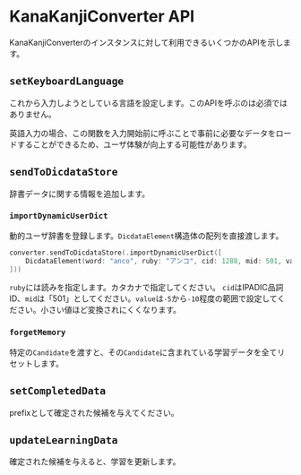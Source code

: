 #  KanaKanjiConverter API

KanaKanjiConverterのインスタンスに対して利用できるいくつかのAPIを示します。

## `setKeyboardLanguage`

これから入力しようとしている言語を設定します。このAPIを呼ぶのは必須ではありません。

英語入力の場合、この関数を入力開始前に呼ぶことで事前に必要なデータをロードすることができるため、ユーザ体験が向上する可能性があります。

## `sendToDicdataStore`

辞書データに関する情報を追加します。

### `importDynamicUserDict`

動的ユーザ辞書を登録します。`DicdataElement`構造体の配列を直接渡します。

```Swift
converter.sendToDicdataStore(.importDynamicUserDict([
    DicdataElement(word: "anco", ruby: "アンコ", cid: 1288, mid: 501, value: -5),
]))
```

`ruby`には読みを指定します。カタカナで指定してください。 `cid`はIPADIC品詞ID、`mid`は「501」としてください。`value`は`-5`から`-10`程度の範囲で設定してください。小さい値ほど変換されにくくなります。

### `forgetMemory`

特定の`Candidate`を渡すと、その`Candidate`に含まれている学習データを全てリセットします。

## `setCompletedData`

prefixとして確定された候補を与えてください。

## `updateLearningData`

確定された候補を与えると、学習を更新します。

